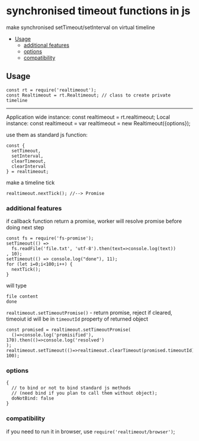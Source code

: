 # synchronised timeout functions in js
make synchronised setTimeout/setInterval on virtual timeline

<!-- TOC depthFrom:2 depthTo:6 withLinks:1 updateOnSave:1 orderedList:0 -->

- [Usage](#usage)
	- [additional features](#additional-features)
	- [options](#options)
	- [compatibility](#compatibility)

<!-- /TOC -->

## Usage

    const rt = require('realtimeout');
    const Realtimeout = rt.Realtimeout; // class to create private timeline
---
Application wide  instance:
    const realtimeout = rt.realtimeout;
Local instance:
    const realtimeout = var realtimeout = new Realtimeout({options});

use them as standard js function:

    const {
      setTimeout,
      setInterval,
      clearTimeout,
      clearInterval
    } = realtimeout;

make a timeline tick

    realtimeout.nextTick(); //--> Promise


### additional features

if callback function return a promise, worker will resolve promise before doing next step

    const fs = require('fs-promise');
    setTimeout(() =>
      fs.readFile('file.txt', 'utf-8').then(text=>console.log(text))
    , 10);
    setTimeout(() => console.log("done"), 11);
    for (let i=0;i<100;i++) {
      nextTick();
    }

will type

    file content
    done

`realtimeout.setTimeoutPromise()` - return promise, reject if cleared, timeoiut id will be in `timeoutId` property of returned object

    const promised = realtimeout.setTimeoutPromise(
      ()=>console.log('promisified'), 170).then(()=>console.log('resolved')
    );
    realtimeout.setTimeout(()=>realtimeout.clearTimeout(promised.timeoutId), 100);

### options
    {
      // to bind or not to bind standard js methods
      // (need bind if you plan to call them without object);
      doNotBind: false
    }

### compatibility
if you need to run it in browser, use `require('realtimeout/browser')`;
